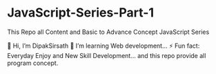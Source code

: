 # JavaScript-Series-Part-1
This Repo all Content and Basic to Advance Concept JavaScript Series 

👋 Hi, I’m DipakSirsath
🌱 I’m learning Web development...
⚡ Fun fact: Everyday Enjoy and New Skill Development...
and this repo provide all program concept.
